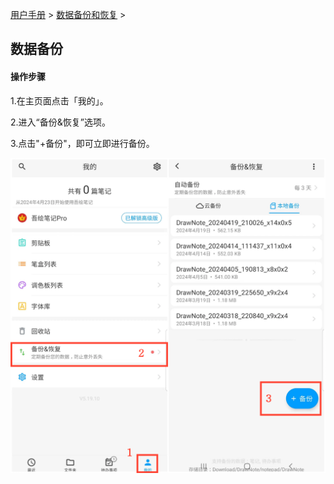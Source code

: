 [用户手册](/dragonnest/drawnote/manual/zh) > [数据备份和恢复](/dragonnest/drawnote/manual/zh/data_backup_and_recovery) >

数据备份
---
#### 操作步骤

1.在主页面点击「我的」。

2.进入“备份&恢复”选项。

3.点击"+备份"，即可立即进行备份。


![](imgs/data_backup2.png)